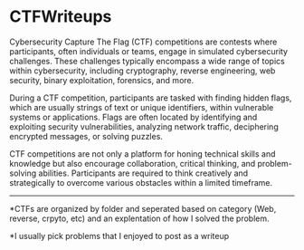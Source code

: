 # CTFWriteups
Cybersecurity Capture The Flag (CTF) competitions are contests where participants, often individuals or teams, engage in simulated cybersecurity challenges. These challenges typically encompass a wide range of topics within cybersecurity, including cryptography, reverse engineering, web security, binary exploitation, forensics, and more.

During a CTF competition, participants are tasked with finding hidden flags, which are usually strings of text or unique identifiers, within vulnerable systems or applications. Flags are often located by identifying and exploiting security vulnerabilities, analyzing network traffic, deciphering encrypted messages, or solving puzzles.

CTF competitions are not only a platform for honing technical skills and knowledge but also encourage collaboration, critical thinking, and problem-solving abilities. Participants are required to think creatively and strategically to overcome various obstacles within a limited timeframe.

--------------------------------------------------------------------------------------------------------------------------------------------------------------------------------------------------------------------------------------------


*CTFs are organized by folder and seperated based on category (Web, reverse, crpyto, etc) and an explentation of how I solved the problem.

*I usually pick problems that I enjoyed to post as a writeup
